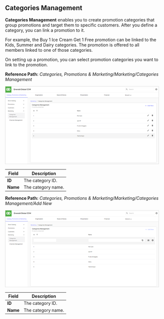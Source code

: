 ## Categories Management

**Categories Management** enables you to create promotion categories that group promotions and target them to specific customers. After you define a category, you can link a promotion to it.

For example, the Buy 1 Ice Cream Get 1 Free promotion can be linked to the Kids, Summer and Dairy categories. The promotion is offered to all members linked to one of those categories.

On setting up a promotion, you can select promotion categories you want to link to the promotion.

**Reference Path:** *Categories, Promotions & Marketing/Marketing/Categories Management*

![Categories Management Screen](/Images/CategoriesManagementScreen.png)

|**Field**|**Description**|
|---------|----------|
|**ID**|The category ID.|
|**Name**|The category name.|

**Reference Path:** *Categories, Promotions & Marketing/Marketing/Categories Management/Add New*

![Categories Management Form](/Images/CategoriesManagementForm.png)

|**Field**|**Description**|
|---------|----------|
|**ID**|The category ID.|
|**Name**|The category name.|
